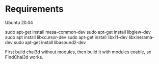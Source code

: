 # Requirements

Ubuntu 20.04

sudo apt-get install mesa-common-dev
sudo apt-get install libglew-dev
sudo apt install libxcursor-dev
sudo apt-get install libx11-dev libxinerama-dev
sudo apt-get install libasound2-dev

First build chai3d without modules, then build it with modules enable, so FindChai3d works.